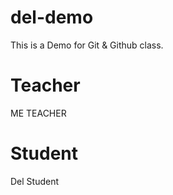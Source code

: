 # del-demo

This is a Demo for Git &amp; Github class.

# Teacher

ME TEACHER

# Student

Del Student
